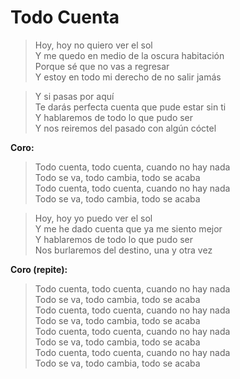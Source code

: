 # Todo Cuenta

> Hoy, hoy no quiero ver el sol  
> Y me quedo en medio de la oscura habitación  
> Porque sé que no vas a regresar  
> Y estoy en todo mi derecho de no salir jamás  

> Y si pasas por aquí  
> Te darás perfecta cuenta que pude estar sin ti  
> Y hablaremos de todo lo que pudo ser  
> Y nos reiremos del pasado con algún cóctel  

**Coro:**  
> Todo cuenta, todo cuenta, cuando no hay nada  
> Todo se va, todo cambia, todo se acaba  
> Todo cuenta, todo cuenta, cuando no hay nada  
> Todo se va, todo cambia, todo se acaba  

> Hoy, hoy yo puedo ver el sol  
> Y me he dado cuenta que ya me siento mejor  
> Y hablaremos de todo lo que pudo ser  
> Nos burlaremos del destino, una y otra vez  

**Coro (repite):**  
> Todo cuenta, todo cuenta, cuando no hay nada  
> Todo se va, todo cambia, todo se acaba  
> Todo cuenta, todo cuenta, cuando no hay nada  
> Todo se va, todo cambia, todo se acaba  
> Todo cuenta, todo cuenta, cuando no hay nada  
> Todo se va, todo cambia, todo se acaba  
> Todo cuenta, todo cuenta, cuando no hay nada  
> Todo se va, todo cambia, todo se acaba
